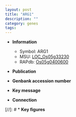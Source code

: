 ```yaml
---
layout: post
title: "ARG1"
description: ""
category: genes
tags: 
---
```


* **Information**  
    + Symbol: ARG1  
    + MSU: [LOC_Os05g33230](http://rice.uga.edu/cgi-bin/ORF_infopage.cgi?orf=LOC_Os05g33230)  
    + RAPdb: [Os05g0400600](http://rapdb.dna.affrc.go.jp/viewer/gbrowse_details/irgsp1?name=Os05g0400600)  

* **Publication**  

* **Genbank accession number**  

* **Key message**  

* **Connection**  

[//]: # * **Key figures**  


